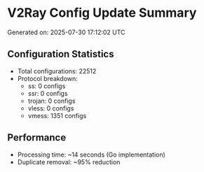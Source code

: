 # V2Ray Config Update Summary
Generated on: 2025-07-30 17:12:02 UTC

## Configuration Statistics
- Total configurations: 22512
- Protocol breakdown:
  - ss: 0 configs
  - ssr: 0 configs
  - trojan: 0 configs
  - vless: 0 configs
  - vmess: 1351 configs

## Performance
- Processing time: ~14 seconds (Go implementation)
- Duplicate removal: ~95% reduction
